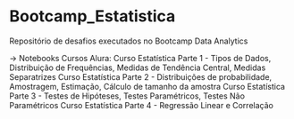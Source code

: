 # Bootcamp_Estatistica
Repositório de desafios executados no Bootcamp Data Analytics

-> Notebooks Cursos Alura:
Curso Estatística Parte 1 - Tipos de Dados, Distribuição de Frequências, Medidas de Tendência Central, Medidas Separatrizes
Curso Estatística Parte 2 - Distribuições de probabilidade, Amostragem, Estimação, Cálculo de tamanho da amostra
Curso Estatística Parte 3 - Testes de Hipóteses, Testes Paramétricos, Testes Não Paramétricos
Curso Estatística Parte 4 - Regressão Linear e Correlação
